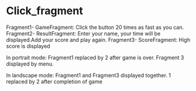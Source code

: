 # Click_fragment

Fragment1- GameFragment: Click the button 20 times as fast as you can.
Fragment2- ResultFragment: Enter your name, your time will be displayed.Add your score and play again. 
Fragment3- ScoreFragment: High score  is displayed 

In portrait mode:
Fragment1 replaced by 2 after game is over. Fragment 3 displayed by menu.

In landscape mode:
Fragment1 and Fragment3 displayed together.
1 replaced by 2 after completion of game
